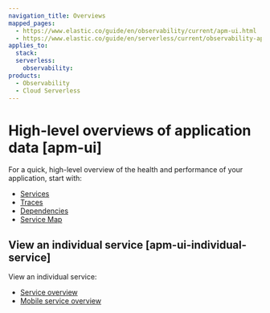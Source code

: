 ```yaml
---
navigation_title: Overviews
mapped_pages:
  - https://www.elastic.co/guide/en/observability/current/apm-ui.html
  - https://www.elastic.co/guide/en/serverless/current/observability-apm-ui-overview.html
applies_to:
  stack:
  serverless:
    observability:
products:
  - Observability
  - Cloud Serverless
---
```


# High-level overviews of application data [apm-ui]

For a quick, high-level overview of the health and performance of your application, start with:

* [Services](/solutions/observability/apm/services.md)
* [Traces](/solutions/observability/apm/traces-ui.md)
* [Dependencies](/solutions/observability/apm/dependencies.md)
* [Service Map](/solutions/observability/apm/service-map.md)

## View an individual service [apm-ui-individual-service]

View an individual service:

* [Service overview](/solutions/observability/apm/service-overview.md)
* [Mobile service overview](/solutions/observability/apm/mobile-service-overview.md)
